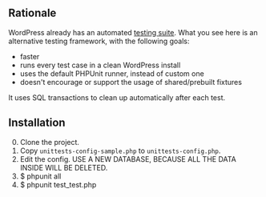 ## Rationale

WordPress already has an automated [testing suite](http://unit-tests.trac.wordpress.org/). What you see here is an alternative testing framework, with the following goals:

* faster
* runs every test case in a clean WordPress install
* uses the default PHPUnit runner, instead of custom one
* doesn't encourage or support the usage of shared/prebuilt fixtures

It uses SQL transactions to clean up automatically after each test.

## Installation

0. Clone the project.
1. Copy `unittests-config-sample.php` to `unittests-config.php`.
2. Edit the config. USE A NEW DATABASE, BECAUSE ALL THE DATA INSIDE WILL BE DELETED.
3. $ phpunit all
4. $ phpunit test_test.php
